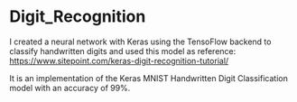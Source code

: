 # Digit_Recognition

I created a neural network with Keras using the TensoFlow backend to classify handwritten digits and used this model as reference:
https://www.sitepoint.com/keras-digit-recognition-tutorial/

It is an implementation of the Keras MNIST Handwritten Digit Classification model with an accuracy of 99%.
